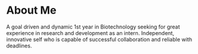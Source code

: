# About Me
 A goal driven and dynamic 1st year in Biotechnology seeking for great experience in 
 research and development as an intern. Independent, innovative self who is capable 
 of successful collaboration and reliable with deadlines.
<!--
**Pomodhya/Pomodhya** is a ✨ _special_ ✨ repository because its `README.md` (this file) appears on your GitHub profile.

Here are some ideas to get you started:

- 🔭 I’m currently working on ...
- 🌱 I’m currently learning ...
- 👯 I’m looking to collaborate on ...
- 🤔 I’m looking for help with ...
- 💬 Ask me about ...
- 📫 How to reach me: ...
- 😄 Pronouns: ...
- ⚡ Fun fact: ...
-->
